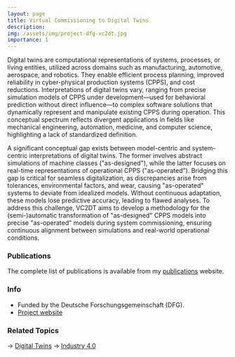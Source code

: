 ```yaml
---
layout: page
title: Virtual Commissioning to Digital Twins
description: 
img: /assets/img/project-dfg-vc2dt.jpg
importance: 1
---
```


Digital twins are computational representations of systems, processes, or living entities, utilized across domains such as manufacturing, automotive, aerospace, and robotics. They enable efficient process planning, improved reliability in cyber-physical production systems (CPPS), and cost reductions. Interpretations of digital twins vary, ranging from precise simulation models of CPPS under development—used for behavioral prediction without direct influence—to complex software solutions that dynamically represent and manipulate existing CPPS during operation. This conceptual spectrum reflects divergent applications in fields like mechanical engineering, automation, medicine, and computer science, highlighting a lack of standardized definition.

A significant conceptual gap exists between model-centric and system-centric interpretations of digital twins. The former involves abstract simulations of machine classes ("as-designed"), while the latter focuses on real-time representations of operational CPPS ("as-operated"). Bridging this gap is critical for seamless digitalization, as discrepancies arise from tolerances, environmental factors, and wear, causing "as-operated" systems to deviate from idealized models. Without continuous adaptation, these models lose predictive accuracy, leading to flawed analyses. To address this challenge, VC2DT aims to develop a methodology for the (semi-)automatic transformation of "as-designed" CPPS models into precise "as-operated" models during system commissioning, ensuring continuous alignment between simulations and real-world operational conditions.

### Publications 

The complete list of publications is available from my [publications](https://awortmann.github.io/publications/) website.

### Info

- Funded by the Deutsche Forschungsgemeinschaft (DFG).
- [Project website](https://gepris.dfg.de/gepris/projekt/560217479)

### Related Topics

→ [Digital Twins](https://wortmann.ac/dts/)
→ [Industry 4.0](https://wortmann.ac/i40/)
